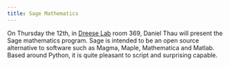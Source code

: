 ```yaml
---
title: Sage Mathematics
---
```

On Thursday the 12th, in [Dreese Lab](http://www.osu.edu/map/building.php?building=279) room 369, Daniel Thau will present the Sage mathematics program. Sage is intended to be an open source alternative to software such as Magma, Maple, Mathematica and Matlab. Based around Python, it is quite pleasant to script and surprising capable.
